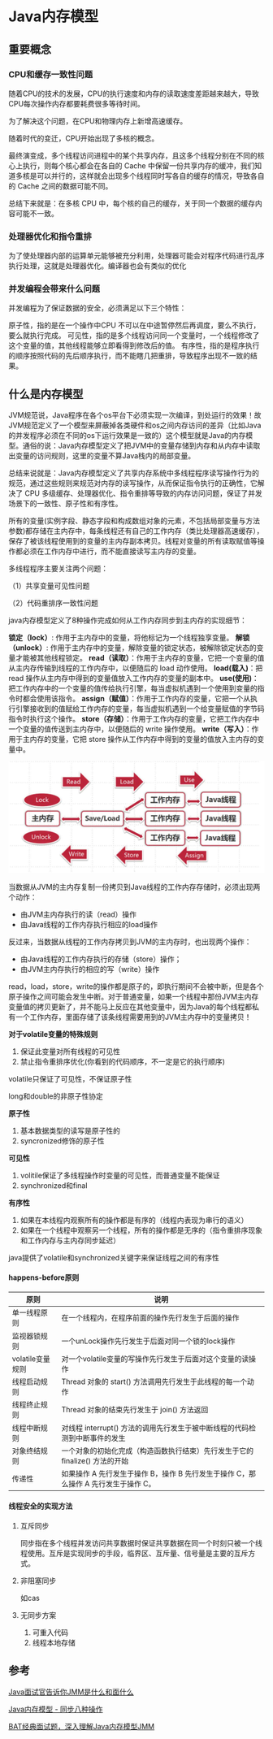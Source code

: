 # Java内存模型

## 重要概念

### CPU和缓存一致性问题

随着CPU的技术的发展，CPU的执行速度和内存的读取速度差距越来越大，导致CPU每次操作内存都要耗费很多等待时间。

为了解决这个问题，在CPU和物理内存上新增高速缓存。

随着时代的变迁，CPU开始出现了多核的概念。

最终演变成，多个线程访问进程中的某个共享内存，且这多个线程分别在不同的核心上执行，则每个核心都会在各自的 Cache 中保留一份共享内存的缓冲，我们知道多核是可以并行的，这样就会出现多个线程同时写各自的缓存的情况，导致各自的 Cache 之间的数据可能不同。

总结下来就是：在多核 CPU 中，每个核的自己的缓存，关于同一个数据的缓存内容可能不一致。

### 处理器优化和指令重排

为了使处理器内部的运算单元能够被充分利用，处理器可能会对程序代码进行乱序执行处理，这就是处理器优化。编译器也会有类似的优化

### 并发编程会带来什么问题

并发编程为了保证数据的安全，必须满足以下三个特性：

原子性，指的是在一个操作中CPU 不可以在中途暂停然后再调度，要么不执行，要么就执行完成。
可见性，指的是多个线程访问同一个变量时，一个线程修改了这个变量的值，其他线程能够立即看得到修改后的值。
有序性，指的是程序执行的顺序按照代码的先后顺序执行，而不能瞎几把重排，导致程序出现不一致的结果。

## 什么是内存模型

JVM规范说，Java程序在各个os平台下必须实现一次编译，到处运行的效果！故JVM规范定义了一个模型来屏蔽掉各类硬件和os之间内存访问的差异（比如Java的并发程序必须在不同的os下运行效果是一致的）这个模型就是Java的内存模型。通俗的说：Java内存模型定义了把JVM中的变量存储到内存和从内存中读取出变量的访问规则，这里的变量不算Java栈内的局部变量。

总结来说就是：Java内存模型定义了共享内存系统中多线程程序读写操作行为的规范，通过这些规则来规范对内存的读写操作，从而保证指令执行的正确性，它解决了 CPU 多级缓存、处理器优化、指令重排等导致的内存访问问题，保证了并发场景下的一致性、原子性和有序性。

所有的变量(实例字段、静态字段和构成数组对象的元素，不包括局部变量与方法参数)都存储在主内存中，每条线程还有自己的工作内存（类比处理器高速缓存），保存了被该线程使用到的变量的主内存副本拷贝。线程对变量的所有读取赋值等操作都必须在工作内存中进行，而不能直接读写主内存的变量。

多线程程序主要关注两个问题：

（1）共享变量可见性问题

（2）代码重排序一致性问题

java内存模型定义了8种操作完成如何从工作内存同步到主内存的实现细节：

**锁定（lock）**: 作用于主内存中的变量，将他标记为一个线程独享变量。
**解锁（unlock）**: 作用于主内存中的变量，解除变量的锁定状态，被解除锁定状态的变量才能被其他线程锁定。
**read（读取）**：作用于主内存的变量，它把一个变量的值从主内存传输到线程的工作内存中，以便随后的 load 动作使用。
**load(载入)**：把 read 操作从主内存中得到的变量值放入工作内存的变量的副本中。
**use(使用)**：把工作内存中的一个变量的值传给执行引擎，每当虚拟机遇到一个使用到变量的指令时都会使用该指令。
**assign（赋值）**：作用于工作内存的变量，它把一个从执行引擎接收到的值赋给工作内存的变量，每当虚拟机遇到一个给变量赋值的字节码指令时执行这个操作。
**store（存储）**：作用于工作内存的变量，它把工作内存中一个变量的值传送到主内存中，以便随后的 write 操作使用。
**write（写入）**：作用于主内存的变量，它把 store 操作从工作内存中得到的变量的值放入主内存的变量中。

![preview](./java_memory_model.assets/view.jpeg)

当数据从JVM的主内存复制一份拷贝到Java线程的工作内存存储时，必须出现两个动作：

- 由JVM主内存执行的读（read）操作
- 由Java线程的工作内存执行相应的load操作

反过来，当数据从线程的工作内存拷贝到JVM的主内存时，也出现两个操作：

- 由Java线程的工作内存执行的存储（store）操作；
- 由JVM主内存执行的相应的写（write）操作

read，load，store，write的操作都是原子的，即执行期间不会被中断，但是各个原子操作之间可能会发生中断。对于普通变量，如果一个线程中那份JVM主内存变量值的拷贝更新了，并不能马上反应在其他变量中，因为Java的每个线程都私有一个工作内存，里面存储了该条线程需要用到的JVM主内存中的变量拷贝！

**对于volatile变量的特殊规则**

1. 保证此变量对所有线程的可见性
2. 禁止指令重排序优化(你看到的代码顺序，不一定是它的执行顺序)

volatile只保证了可见性，不保证原子性

long和double的非原子性协定

**原子性**

1. 基本数据类型的读写是原子性的
2. syncronized修饰的原子性

**可见性**

1. volitile保证了多线程操作时变量的可见性，而普通变量不能保证
2. synchronized和final

**有序性**

1. 如果在本线程内观察所有的操作都是有序的（线程内表现为串行的语义）
2. 如果在一个线程中观察另一个线程，所有的操作都是无序的（指令重排序现象和工作内存与主内存同步延迟）

java提供了volatile和synchronized关键字来保证线程之间的有序性

#### happens-before原则

| 原则             | 说明                                                         |
| ---------------- | ------------------------------------------------------------ |
| 单一线程原则     | 在一个线程内，在程序前面的操作先行发生于后面的操作           |
| 监视器锁规则     | 一个unLock操作先行发生于后面对同一个锁的lock操作             |
| volatile变量规则 | 对一个volatile变量的写操作先行发生于后面对这个变量的读操作   |
| 线程启动规则     | Thread 对象的 start() 方法调用先行发生于此线程的每一个动作   |
| 线程终止规则     | Thread 对象的结束先行发生于 join() 方法返回                  |
| 线程中断规则     | 对线程 interrupt() 方法的调用先行发生于被中断线程的代码检测到中断事件的发生 |
| 对象终结规则     | 一个对象的初始化完成（构造函数执行结束）先行发生于它的 finalize() 方法的开始 |
| 传递性           | 如果操作 A 先行发生于操作 B，操作 B 先行发生于操作 C，那么操作 A 先行发生于操作 C。 |

#### 线程安全的实现方法

1. 互斥同步

   同步指在多个线程并发访问共享数据时保证共享数据在同一个时刻只被一个线程使用。互斥是实现同步的手段，临界区、互斥量、信号量是主要的互斥方式。

2. 非阻塞同步

   如cas

3. 无同步方案

   1. 可重入代码
   2. 线程本地存储

## 参考

[Java面试官告诉你JMM是什么和面什么](https://zhuanlan.zhihu.com/p/345041865)

[Java内存模型 - 同步八种操作](https://segmentfault.com/a/1190000038663581)

[BAT经典面试题，深入理解Java内存模型JMM](https://juejin.cn/post/6844903845152325639)
